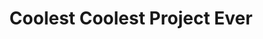 ---
title: "Coolest Coolest Project Ever"
description: "This was a cool cool project. The best ever made"
respository: "https://github.com/cool-cool-project-repo"
thumbnail: "ball.png"
languages: "JavaScript"
---